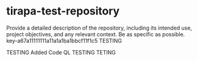 # tirapa-test-repository
Provide a detailed description of the repository, including its intended use, project objectives, and any relevant context. Be as specific as possible.
key-a67a11111111a11a1a1ba1bbcf11f1c5
TESTING

TESTING
Added Code QL TESTING TETING
